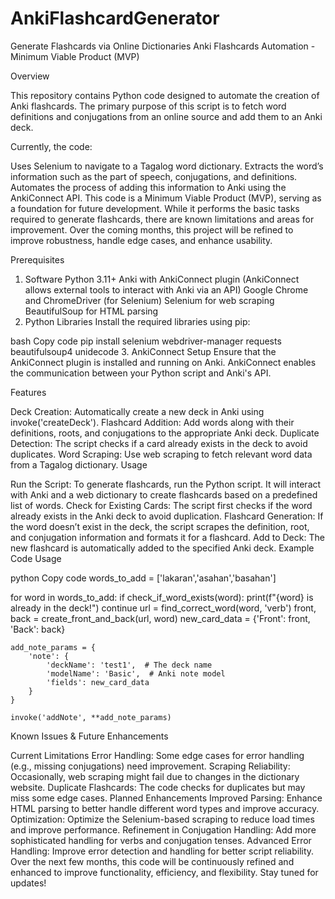 # AnkiFlashcardGenerator
Generate Flashcards via Online Dictionaries
Anki Flashcards Automation - Minimum Viable Product (MVP)

Overview

This repository contains Python code designed to automate the creation of Anki flashcards. The primary purpose of this script is to fetch word definitions and conjugations from an online source and add them to an Anki deck.

Currently, the code:

Uses Selenium to navigate to a Tagalog word dictionary.
Extracts the word’s information such as the part of speech, conjugations, and definitions.
Automates the process of adding this information to Anki using the AnkiConnect API.
This code is a Minimum Viable Product (MVP), serving as a foundation for future development. While it performs the basic tasks required to generate flashcards, there are known limitations and areas for improvement. Over the coming months, this project will be refined to improve robustness, handle edge cases, and enhance usability.

Prerequisites

1. Software
Python 3.11+
Anki with AnkiConnect plugin (AnkiConnect allows external tools to interact with Anki via an API)
Google Chrome and ChromeDriver (for Selenium)
Selenium for web scraping
BeautifulSoup for HTML parsing
2. Python Libraries
Install the required libraries using pip:

bash
Copy code
pip install selenium webdriver-manager requests beautifulsoup4 unidecode
3. AnkiConnect Setup
Ensure that the AnkiConnect plugin is installed and running on Anki. AnkiConnect enables the communication between your Python script and Anki's API.

Features

Deck Creation: Automatically create a new deck in Anki using invoke('createDeck').
Flashcard Addition: Add words along with their definitions, roots, and conjugations to the appropriate Anki deck.
Duplicate Detection: The script checks if a card already exists in the deck to avoid duplicates.
Word Scraping: Use web scraping to fetch relevant word data from a Tagalog dictionary.
Usage

Run the Script: To generate flashcards, run the Python script. It will interact with Anki and a web dictionary to create flashcards based on a predefined list of words.
Check for Existing Cards: The script first checks if the word already exists in the Anki deck to avoid duplication.
Flashcard Generation: If the word doesn’t exist in the deck, the script scrapes the definition, root, and conjugation information and formats it for a flashcard.
Add to Deck: The new flashcard is automatically added to the specified Anki deck.
Example Code Usage

python
Copy code
words_to_add = ['lakaran','asahan','basahan']

for word in words_to_add:
    if check_if_word_exists(word):
        print(f"{word} is already in the deck!")
        continue
    url = find_correct_word(word, 'verb')
    front, back = create_front_and_back(url, word)
    new_card_data = {'Front': front, 'Back': back}
    
    add_note_params = {
        'note': {
            'deckName': 'test1',  # The deck name
            'modelName': 'Basic',  # Anki note model
            'fields': new_card_data
        }
    }
    
    invoke('addNote', **add_note_params)
Known Issues & Future Enhancements

Current Limitations
Error Handling: Some edge cases for error handling (e.g., missing conjugations) need improvement.
Scraping Reliability: Occasionally, web scraping might fail due to changes in the dictionary website.
Duplicate Flashcards: The code checks for duplicates but may miss some edge cases.
Planned Enhancements
Improved Parsing: Enhance HTML parsing to better handle different word types and improve accuracy.
Optimization: Optimize the Selenium-based scraping to reduce load times and improve performance.
Refinement in Conjugation Handling: Add more sophisticated handling for verbs and conjugation tenses.
Advanced Error Handling: Improve error detection and handling for better script reliability.
Over the next few months, this code will be continuously refined and enhanced to improve functionality, efficiency, and flexibility. Stay tuned for updates!
